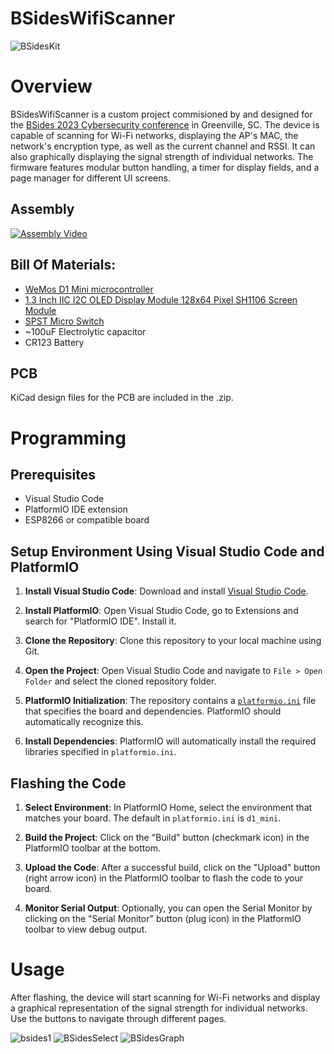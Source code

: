 # BSidesWifiScanner

![BSidesKit](https://github.com/circuitboardmedics/BSidesWifiScanner/assets/5779011/e2b1d360-d259-46aa-b84c-78f1aae5670e)


# Overview
BSidesWifiScanner is a custom project commisioned by and designed for the [BSides 2023 Cybersecurity conference](https://www.bsidesgreenville.org/) in Greenville, SC. The device is capable of scanning for Wi-Fi networks, displaying the AP's MAC, the network's encryption type, as well as the current channel and RSSI.  It can also graphically displaying the signal strength of individual networks. The firmware features modular button handling, a timer for display fields, and a page manager for different UI screens.

## Assembly
[![Assembly Video](http://img.youtube.com/vi/cxqOrxhz6VQ/0.jpg)](http://www.youtube.com/watch?v=cxqOrxhz6VQ "Badge Assembly Video")

## Bill Of Materials:
- [WeMos D1 Mini microcontroller](https://www.amazon.com/s?k=wemos+d1+mini)
- [1.3 Inch IIC I2C OLED Display Module 128x64 Pixel SH1106 Screen Module](https://www.amazon.com/gp/product/B0C3L7N917/)
- [SPST Micro Switch](https://www.amazon.com/gp/product/B07BD1SPYG)
- ~100uF Electrolytic capacitor
- CR123 Battery

## PCB
KiCad design files for the PCB are included in the .zip.


# Programming 

## Prerequisites
- Visual Studio Code
- PlatformIO IDE extension
- ESP8266 or compatible board

## Setup Environment Using Visual Studio Code and PlatformIO

1. **Install Visual Studio Code**: Download and install [Visual Studio Code](https://code.visualstudio.com/).

2. **Install PlatformIO**: Open Visual Studio Code, go to Extensions and search for "PlatformIO IDE". Install it.

3. **Clone the Repository**: Clone this repository to your local machine using Git.

4. **Open the Project**: Open Visual Studio Code and navigate to `File > Open Folder` and select the cloned repository folder.

5. **PlatformIO Initialization**: The repository contains a [`platformio.ini`](https://github.com/circuitboardmedics/BSidesWifiScanner/blob/main/platformio.ini) file that specifies the board and dependencies. PlatformIO should automatically recognize this.

6. **Install Dependencies**: PlatformIO will automatically install the required libraries specified in `platformio.ini`.

## Flashing the Code

1. **Select Environment**: In PlatformIO Home, select the environment that matches your board. The default in `platformio.ini` is `d1_mini`.

2. **Build the Project**: Click on the "Build" button (checkmark icon) in the PlatformIO toolbar at the bottom.

3. **Upload the Code**: After a successful build, click on the "Upload" button (right arrow icon) in the PlatformIO toolbar to flash the code to your board.

4. **Monitor Serial Output**: Optionally, you can open the Serial Monitor by clicking on the "Serial Monitor" button (plug icon) in the PlatformIO toolbar to view debug output.

# Usage
After flashing, the device will start scanning for Wi-Fi networks and display a graphical representation of the signal strength for individual networks. Use the buttons to navigate through different pages.

![bsides1](https://github.com/circuitboardmedics/BSidesWifiScanner/assets/39735406/03e90326-5ef2-4477-9201-dd1ca8c2671a)
![BSidesSelect](https://github.com/circuitboardmedics/BSidesWifiScanner/assets/5779011/e0134b6d-a24f-4a62-9546-30c748888c46)
![BSidesGraph](https://github.com/circuitboardmedics/BSidesWifiScanner/assets/5779011/b9c0b4c6-5811-4503-af9f-f0507ae3750a)


</div>
